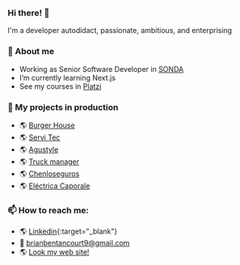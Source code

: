 ### Hi there! 👋
I'm a developer autodidact, passionate, ambitious, and enterprising

### 💬 About me
- Working as Senior Software Developer in [SONDA](https://www.sonda.com/ "SONDA")
- I’m currently learning Next.js
- See my courses in [Platzi](https://platzi.com/p/brianbentancourt/ "Platzi")

### 💼 My projects in production
- 🌎 [Burger House](https://burgerhouseuy.com "Burger House")
- 🌎 [Servi Tec](https://servitec-uy.web.app "Servi Tec")
- 🌎 [Agustyle](https://agustyle.com "Agustyle")
- 🌎 [Truck manager](https://transportesvillasboas.web.app "Truck manager")
- 🌎 [Chenloseguros](https://chenloseguros.com "Chenloseguros")
- 🌎 [Eléctrica Caporale](https://electricacaporale.com "Eléctrica Caporale")

### 📫 How to reach me:
- 🌎 [Linkedin](https://www.linkedin.com/in/brianbentancourt/ "Linkedin"){:target="_blank"}
- 📩 brianbentancourt9@gmail.com
- 🌎 <a href="https://brianbentancourt.com/" target="_blank" rel="noopener noreferrer">Look my web site!</a>

